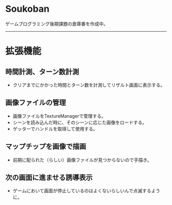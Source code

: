 # Soukoban
ゲームプログラミング後期課題の倉庫番を作成中。

---

# 拡張機能

## 時間計測、ターン数計測
* クリアまでにかかった時間とターン数を計測してリザルト画面に表示する。

## 画像ファイルの管理
* 画像ファイルをTextureManagerで管理する。
* シーンを読み込んだ時に、そのシーンに応じた画像をロードする。
* ゲッターでハンドルを取得して使用する。

## マップチップを画像で描画
* 前期に配られた（らしい）画像ファイルが見つからないので手描き。

## 次の画面に進ませる誘導表示
* ゲームにおいて画面が停止しているのはよくないらしいんで点滅するように。